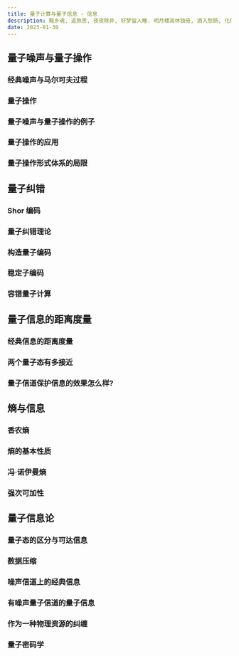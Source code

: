 ```yaml
---
title: 量子计算与量子信息 - 信息
description: 黯乡魂, 追旅思, 夜夜除非, 好梦留人睡. 明月楼高休独倚, 酒入愁肠, 化作相思泪.
date: 2023-01-30
---
```


## 量子噪声与量子操作

### 经典噪声与马尔可夫过程

### 量子操作

### 量子噪声与量子操作的例子

### 量子操作的应用

### 量子操作形式体系的局限

## 量子纠错

### Shor 编码

### 量子纠错理论

### 构造量子编码

### 稳定子编码

### 容错量子计算

## 量子信息的距离度量

### 经典信息的距离度量

### 两个量子态有多接近

### 量子信道保护信息的效果怎么样?

## 熵与信息

### 香农熵

### 熵的基本性质

### 冯·诺伊曼熵

### 强次可加性

## 量子信息论

### 量子态的区分与可达信息

### 数据压缩

### 噪声信道上的经典信息

### 有噪声量子信道的量子信息

### 作为一种物理资源的纠缠

### 量子密码学


